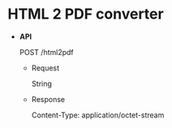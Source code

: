# HTML 2 PDF converter

* **API**

    POST /html2pdf
    
    * Request
    
        String
        
    * Response
    
        Content-Type: application/octet-stream
